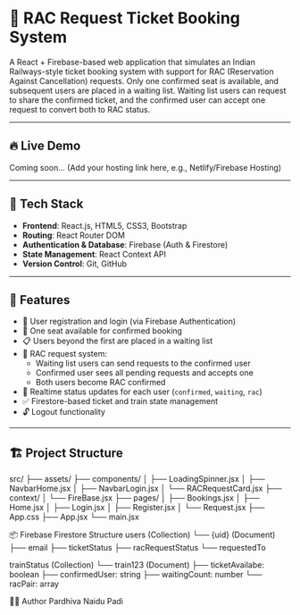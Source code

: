# 🚆 RAC Request Ticket Booking System

A React + Firebase-based web application that simulates an Indian Railways-style ticket booking system with support for RAC (Reservation Against Cancellation) requests. Only one confirmed seat is available, and subsequent users are placed in a waiting list. Waiting list users can request to share the confirmed ticket, and the confirmed user can accept one request to convert both to RAC status.

---

## 🔥 Live Demo

Coming soon... (Add your hosting link here, e.g., Netlify/Firebase Hosting)

---

## 🧰 Tech Stack

- **Frontend**: React.js, HTML5, CSS3, Bootstrap
- **Routing**: React Router DOM
- **Authentication & Database**: Firebase (Auth & Firestore)
- **State Management**: React Context API
- **Version Control**: Git, GitHub

---

## 🚀 Features

- 🔐 User registration and login (via Firebase Authentication)
- 🎫 One seat available for confirmed booking
- 📋 Users beyond the first are placed in a waiting list
- 🔁 RAC request system:
  - Waiting list users can send requests to the confirmed user
  - Confirmed user sees all pending requests and accepts one
  - Both users become RAC confirmed
- 🧾 Realtime status updates for each user (`confirmed`, `waiting`, `rac`)
- ✅ Firestore-based ticket and train state management
- 🔓 Logout functionality

---

## 🏗️ Project Structure

src/
├── assets/
├── components/
│   ├── LoadingSpinner.jsx
│   ├── NavbarHome.jsx
│   ├── NavbarLogin.jsx
│   └── RACRequestCard.jsx
├── context/
│   └── FireBase.jsx
├── pages/
│   ├── Bookings.jsx
│   ├── Home.jsx
│   ├── Login.jsx
│   ├── Register.jsx
│   └── Request.jsx
├── App.css
├── App.jsx
└── main.jsx

📦 Firebase Firestore Structure
users (Collection)
 └── {uid} (Document)
     ├── email
     ├── ticketStatus
     ├── racRequestStatus
     └── requestedTo

trainStatus (Collection)
 └── train123 (Document)
     ├── ticketAvailabe: boolean
     ├── confirmedUser: string
     ├── waitingCount: number
     └── racPair: array

  🙋‍♂️ Author
    Pardhiva Naidu Padi   
